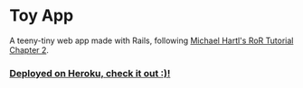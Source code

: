 # Toy App
A teeny-tiny web app made with Rails, following [Michael Hartl's RoR Tutorial Chapter 2](https://www.railstutorial.org/book/toy_app).
### [Deployed on Heroku, check it out :)!](https://toy-app-by-jiazhi.herokuapp.com/)
